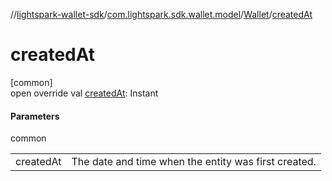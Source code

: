 //[lightspark-wallet-sdk](../../../index.md)/[com.lightspark.sdk.wallet.model](../index.md)/[Wallet](index.md)/[createdAt](created-at.md)

# createdAt

[common]\
open override val [createdAt](created-at.md): Instant

#### Parameters

common

| | |
|---|---|
| createdAt | The date and time when the entity was first created. |
